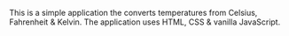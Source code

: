 This is a simple application the converts temperatures from Celsius, Fahrenheit & Kelvin. The application uses HTML, CSS & vanilla JavaScript.
